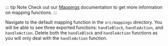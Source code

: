 <!-- @include: ./mapping-intro.md -->

::: tip Note
Check out our [Mappings](../../build/mapping/near.md) documentation to get more information on mapping functions.
:::

Navigate to the default mapping function in the `src/mappings` directory. You will be able to see three exported functions: `handleBlock`, `handleAction`, and `handleAction`. Delete both the `handleBlock` and `handleAction` functions as you will only deal with the `handleAction` function.
